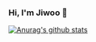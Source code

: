### Hi, I'm Jiwoo 👋
[![Anurag's github stats](https://github-readme-stats.vercel.app/api?username={zeeiiu}&show_icons=true&theme={theme})](https://github.com/{username}/github-readme-stats)

<!--
**zeeiiu/zeeiiu** is a ✨ _special_ ✨ repository because its `README.md` (this file) appears on your GitHub profile.

Here are some ideas to get you started:

- 🔭 I’m currently working on ...
- 🌱 I’m currently learning ...
- 👯 I’m looking to collaborate on ...
- 🤔 I’m looking for help with ...
- 💬 Ask me about ...
- 📫 How to reach me: ...
- 😄 Pronouns: ...
- ⚡ Fun fact: ...
-->
